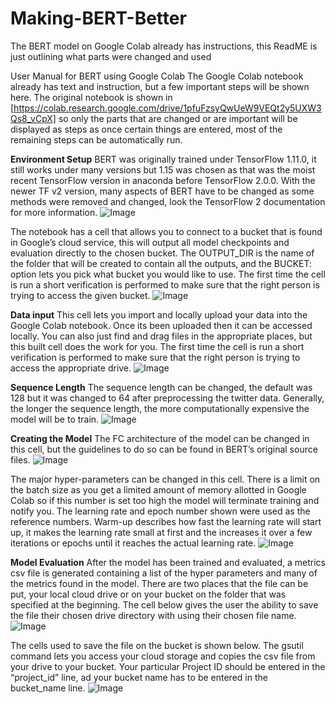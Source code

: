 # Making-BERT-Better

The BERT model on Google Colab already has instructions, this ReadME is just outlining what parts were changed and used

User Manual for BERT using Google Colab
The Google Colab notebook already has text and instruction, but a few important steps will be shown here. The original notebook is shown in [https://colab.research.google.com/drive/1pfuFzsyQwUeW9VEQt2y5UXW3Qs8_vCpX] so only the parts that are changed or are important will be displayed as steps as once certain things are entered, most of the remaining steps can be automatically run.

**Environment Setup**
BERT was originally trained under TensorFlow 1.11.0, it still works under many versions but 1.15 was chosen as that was the moist recent TensorFlow version in anaconda before TensorFlow 2.0.0. With the newer TF v2 version, many aspects of BERT have to be changed as some methods were removed and changed, look the TensorFlow 2 documentation for more information.
![Image](https://github.com/AlekseyGarbaly/images/blob/main/making_bert-better/bert8.png)

The notebook has a cell that allows you to connect to a bucket that is found in Google’s cloud service, this will output all model checkpoints and evaluation directly to the chosen bucket. The OUTPUT_DIR is the name of the folder that will be created to contain all the outputs, and the BUCKET: option lets you pick what bucket you would like to use. The first time the cell is run a short verification is performed to make sure that the right person is trying to access the given bucket.
![Image](https://github.com/AlekseyGarbaly/images/blob/main/making_bert-better/BERT1.png)


**Data input**
This cell lets you import and locally upload your data into the Google Colab notebook. Once its been uploaded then it can be accessed locally. You can also just find and drag files in the appropriate places, but this built cell does the work for you. The first time the cell is run a short verification is performed to make sure that the right person is trying to access the appropriate drive.
![Image](https://github.com/AlekseyGarbaly/images/blob/main/making_bert-better/bert2.png)

**Sequence Length**
The sequence length can be changed, the default was 128 but it was changed to 64 after preprocessing the twitter data. Generally, the longer the sequence length, the more computationally expensive the model will be to train.
![Image](https://github.com/AlekseyGarbaly/images/blob/main/making_bert-better/bert3.png)

**Creating the Model**
The FC architecture of the model can be changed in this cell, but the guidelines to do so can be found in BERT’s original source files.
![Image](https://github.com/AlekseyGarbaly/images/blob/main/making_bert-better/bert4.png)

The major hyper-parameters can be changed in this cell. There is a limit on the batch size as you get a limited amount of memory allotted in Google Colab so if this number is set too high the model will terminate training and notify you. The learning rate and epoch number shown were used as the reference numbers. Warm-up describes how fast the learning rate will start up, it makes the learning rate small at first and the increases it over a few iterations or epochs until it reaches the actual learning rate.
![Image](https://github.com/AlekseyGarbaly/images/blob/main/making_bert-better/bert5.png)

**Model Evaluation**
After the model has been trained and evaluated, a metrics csv file is generated containing a list of the hyper parameters and many of the metrics found in the model. There are two places that the file can be put, your local cloud drive or on your bucket on the folder that was specified at the beginning. The cell below gives the user the ability to save the file their chosen drive directory with using their chosen file name. 
![Image](https://github.com/AlekseyGarbaly/images/blob/main/making_bert-better/bert6.png)
 
The cells used to save the file on the bucket is shown below. The gsutil command lets you access your cloud storage and copies the csv file from your drive to your bucket. Your particular Project ID should be entered in the “project_id” line, ad your bucket name has to be entered in the bucket_name line.
![Image](https://github.com/AlekseyGarbaly/images/blob/main/making_bert-better/bert7.png)
